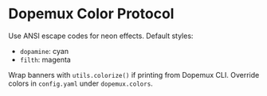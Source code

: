 # Dopemux Color Protocol

Use ANSI escape codes for neon effects. Default styles:
- `dopamine`: cyan
- `filth`: magenta

Wrap banners with `utils.colorize()` if printing from Dopemux CLI.
Override colors in `config.yaml` under `dopemux.colors`.
